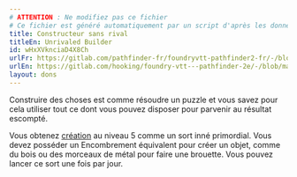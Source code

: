 ```yaml
---
# ATTENTION : Ne modifiez pas ce fichier
# Ce fichier est généré automatiquement par un script d'après les données du module Foundry VTT officiel et de sa traduction
title: Constructeur sans rival
titleEn: Unrivaled Builder
id: wHxXVknciaD4X8Ch
urlFr: https://gitlab.com/pathfinder-fr/foundryvtt-pathfinder2-fr/-/blob/master/data/feats/wHxXVknciaD4X8Ch.htm
urlEn: https://gitlab.com/hooking/foundry-vtt---pathfinder-2e/-/blob/master/packs/data/feats.db/unrivaled-builder.json
layout: dons
---
```

Construire des choses est comme résoudre un puzzle et vous savez pour cela utiliser tout ce dont vous pouvez disposer pour parvenir au résultat escompté.

Vous obtenez [création](../sorts/création.md) au niveau 5 comme un sort inné primordial. Vous devez posséder un Encombrement équivalent pour créer un objet, comme du bois ou des morceaux de métal pour faire une brouette. Vous pouvez lancer ce sort une fois par jour.
